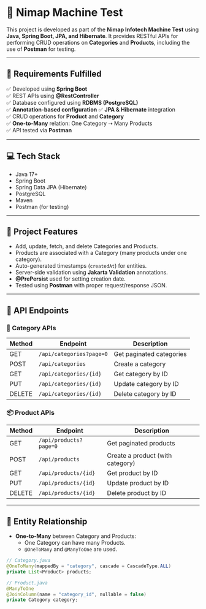 # 📘 Nimap Machine Test 

This project is developed as part of the **Nimap Infotech Machine Test** using **Java, Spring Boot, JPA, and Hibernate**. It provides RESTful APIs for performing CRUD operations on **Categories** and **Products**, including the use of **Postman** for testing.

---

## 🧾 Requirements Fulfilled

✅ Developed using **Spring Boot**  
✅ REST APIs using **@RestController**  
✅ Database configured using **RDBMS (PostgreSQL)**  
✅ **Annotation-based configuration**
✅ **JPA & Hibernate** integration  
✅ CRUD operations for **Product** and **Category**  
✅ **One-to-Many** relation: One Category ➝ Many Products  
✅ API tested via **Postman**

---

## 💻 Tech Stack

- Java 17+
- Spring Boot
- Spring Data JPA (Hibernate)
- PostgreSQL
- Maven
- Postman (for testing)

---

## 🧩 Project Features

- Add, update, fetch, and delete Categories and Products.
- Products are associated with a Category (many products under one category).
- Auto-generated timestamps (`createdAt`) for entities.
- Server-side validation using **Jakarta Validation** annotations.
- **@PrePersist** used for setting creation date.
- Tested using **Postman** with proper request/response JSON.

---

## 🔗 API Endpoints

### 📁 Category APIs

| Method | Endpoint                      | Description               |
|--------|-------------------------------|---------------------------|
| GET    | `/api/categories?page=0`      | Get paginated categories  |
| POST   | `/api/categories`             | Create a category         |
| GET    | `/api/categories/{id}`        | Get category by ID        |
| PUT    | `/api/categories/{id}`        | Update category by ID     |
| DELETE | `/api/categories/{id}`        | Delete category by ID     |

### 📦 Product APIs

| Method | Endpoint                      | Description                      |
|--------|-------------------------------|----------------------------------|
| GET    | `/api/products?page=0`        | Get paginated products           |
| POST   | `/api/products`               | Create a product (with category) |
| GET    | `/api/products/{id}`          | Get product by ID                |
| PUT    | `/api/products/{id}`          | Update product by ID             |
| DELETE | `/api/products/{id}`          | Delete product by ID             |

---

## 🧬 Entity Relationship

- **One-to-Many** between Category and Products:
  - One Category can have many Products.
  - `@OneToMany` and `@ManyToOne` are used.

```java
// Category.java
@OneToMany(mappedBy = "category", cascade = CascadeType.ALL)
private List<Product> products;

// Product.java
@ManyToOne
@JoinColumn(name = "category_id", nullable = false)
private Category category;

